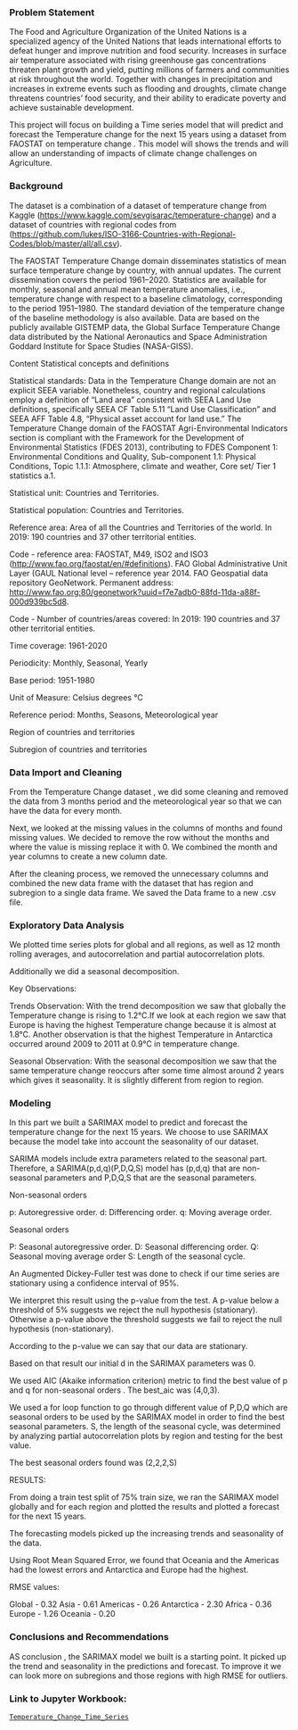 ### Problem Statement

The Food and Agriculture Organization of the United Nations is a specialized agency of the United Nations that leads international efforts to defeat hunger and improve nutrition and food security. Increases in surface air temperature associated with rising greenhouse gas concentrations threaten plant growth and yield, putting millions of farmers and communities at risk throughout the world. Together with changes in precipitation and increases in extreme events such as flooding and droughts, climate change threatens countries’ food security, and their ability to eradicate poverty and achieve sustainable development.

This project will focus on building a Time series model that will predict and forecast the Temperature change for the next 15 years using a dataset from FAOSTAT on temperature change . This model will shows the trends and will allow an understanding of impacts of climate change challenges on Agriculture.

### Background

The dataset is a combination of a dataset of temperature change from Kaggle (https://www.kaggle.com/sevgisarac/temperature-change) and a dataset of countries with regional codes from (https://github.com/lukes/ISO-3166-Countries-with-Regional-Codes/blob/master/all/all.csv).

The FAOSTAT Temperature Change domain disseminates statistics of mean surface temperature change by country, with annual updates. The current dissemination covers the period 1961–2020. Statistics are available for monthly, seasonal and annual mean temperature anomalies, i.e., temperature change with respect to a baseline climatology, corresponding to the period 1951–1980. The standard deviation of the temperature change of the baseline methodology is also available. Data are based on the publicly available GISTEMP data, the Global Surface Temperature Change data distributed by the National Aeronautics and Space Administration Goddard Institute for Space Studies (NASA-GISS).

Content Statistical concepts and definitions

Statistical standards: Data in the Temperature Change domain are not an explicit SEEA variable. Nonetheless, country and regional calculations employ a definition of “Land area” consistent with SEEA Land Use definitions, specifically SEEA CF Table 5.11 “Land Use Classification” and SEEA AFF Table 4.8, “Physical asset account for land use.” The Temperature Change domain of the FAOSTAT Agri-Environmental Indicators section is compliant with the Framework for the Development of Environmental Statistics (FDES 2013), contributing to FDES Component 1: Environmental Conditions and Quality, Sub-component 1.1: Physical Conditions, Topic 1.1.1: Atmosphere, climate and weather, Core set/ Tier 1 statistics a.1.

Statistical unit: Countries and Territories.

Statistical population: Countries and Territories.

Reference area: Area of all the Countries and Territories of the world. In 2019: 190 countries and 37 other territorial entities.

Code - reference area: FAOSTAT, M49, ISO2 and ISO3 (http://www.fao.org/faostat/en/#definitions). FAO Global Administrative Unit Layer (GAUL National level – reference year 2014. FAO Geospatial data repository GeoNetwork. Permanent address: http://www.fao.org:80/geonetwork?uuid=f7e7adb0-88fd-11da-a88f-000d939bc5d8.

Code - Number of countries/areas covered: In 2019: 190 countries and 37 other territorial entities.

Time coverage: 1961-2020

Periodicity: Monthly, Seasonal, Yearly

Base period: 1951-1980

Unit of Measure: Celsius degrees °C

Reference period: Months, Seasons, Meteorological year

Region of countries and territories

Subregion of countries and territories

### Data Import and Cleaning

From the Temperature Change dataset , we did some cleaning and removed the data from 3 months period and the meteorological year so that we can have the data for every month.

Next, we looked at the missing values in the columns of months and found missing values. We decided to remove the row without the months and where the value is missing replace it with 0. We combined the month and year columns to create a new column date.

After the cleaning process, we removed the unnecessary columns and combined the new data frame with the dataset that has region and subregion to a single data frame. We saved the Data frame to a new .csv file.


### Exploratory Data Analysis

We plotted time series plots for global and all regions, as well as 12 month rolling averages, and autocorrelation and partial autocorrelation plots.

Additionally we did a seasonal decomposition.

Key Observations:

Trends Observation: With the trend decomposition we saw that globally the Temperature change is rising to 1.2°C.If we look at each region we saw that Europe is having the highest Temperature change because it is almost at 1.8°C. Another observation is that the highest Temperature in Antarctica occurred around 2009 to 2011 at 0.9°C in temperature change.

Seasonal Observation: With the seasonal decomposition we saw that the same temperature change reoccurs after some time almost around 2 years which gives it seasonality. It is slightly different from region to region.


### Modeling

In this part we built a SARIMAX model to predict and forecast the temperature change for the next 15 years. We choose to use SARIMAX because the model take into account the seasonality of our dataset.

SARIMA models include extra parameters related to the seasonal part.  Therefore, a SARIMA(p,d,q)(P,D,Q,S) model has (p,d,q) that are non-seasonal parameters and P,D,Q,S that are the seasonal parameters.

Non-seasonal orders

p: Autoregressive order. d: Differencing order. q: Moving average order.

Seasonal orders

P: Seasonal autoregressive order. D: Seasonal differencing order. Q: Seasonal moving average order S: Length of the seasonal cycle.


An Augmented Dickey-Fuller test was done to check if our time series are stationary using a confidence interval of 95%.

We interpret this result using the p-value from the test. A p-value below a threshold of 5% suggests we reject the null hypothesis (stationary). Otherwise a p-value above the threshold suggests we fail to reject the null hypothesis (non-stationary).

According to the p-value we can say that our data are stationary.

Based on that result our initial d in the SARIMAX parameters was 0.


We used AIC (Akaike information criterion) metric to find the best value of p and q for non-seasonal orders . The best_aic was (4,0,3).


We used a for loop function to go through different value of P,D,Q which are seasonal orders to be used by the SARIMAX model in order to find the best seasonal parameters. S, the length of the seasonal cycle, was determined by analyzing partial autocorrelation plots by region and testing for the best value.

The best seasonal orders found was (2,2,2,S)


RESULTS:

From doing a train test split of 75% train size, we ran the SARIMAX model globally and for each region and plotted the results and plotted a forecast for the next 15 years.

The forecasting models picked up the increasing trends and seasonality of the data.

Using Root Mean Squared Error, we found that Oceania and the Americas had the lowest errors and Antarctica and Europe had the highest.

RMSE values:

Global - 0.32
Asia -   0.61
Americas - 0.26
Antarctica - 2.30
Africa - 0.36
Europe - 1.26
Oceania -  0.20


### Conclusions and Recommendations

AS conclusion , the SARIMAX model we built is a starting point. It picked up the trend and seasonality in the predictions and forecast. To improve it we can look more on subregions and those regions with high RMSE for outliers.

### Link to Jupyter Workbook:

 [`Temperature_Change_Time_Series`](./Temperature_Change_Forecast.ipynb)
